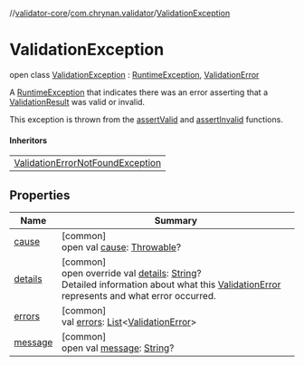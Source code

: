 //[validator-core](../../../index.md)/[com.chrynan.validator](../index.md)/[ValidationException](index.md)

# ValidationException

open class [ValidationException](index.md) : [RuntimeException](https://kotlinlang.org/api/latest/jvm/stdlib/kotlin/-runtime-exception/index.html), [ValidationError](../-validation-error/index.md)

A [RuntimeException](https://kotlinlang.org/api/latest/jvm/stdlib/kotlin/-runtime-exception/index.html) that indicates there was an error asserting that a [ValidationResult](../-validation-result/index.md) was valid or invalid.

This exception is thrown from the [assertValid](../assert-valid.md) and [assertInvalid](../assert-invalid.md) functions.

#### Inheritors

| |
|---|
| [ValidationErrorNotFoundException](../-validation-error-not-found-exception/index.md) |

## Properties

| Name | Summary |
|---|---|
| [cause](index.md#-654012527%2FProperties%2F-1229085388) | [common]<br>open val [cause](index.md#-654012527%2FProperties%2F-1229085388): [Throwable](https://kotlinlang.org/api/latest/jvm/stdlib/kotlin/-throwable/index.html)? |
| [details](details.md) | [common]<br>open override val [details](details.md): [String](https://kotlinlang.org/api/latest/jvm/stdlib/kotlin/-string/index.html)?<br>Detailed information about what this [ValidationError](../-validation-error/index.md) represents and what error occurred. |
| [errors](errors.md) | [common]<br>val [errors](errors.md): [List](https://kotlinlang.org/api/latest/jvm/stdlib/kotlin.collections/-list/index.html)&lt;[ValidationError](../-validation-error/index.md)&gt; |
| [message](index.md#1824300659%2FProperties%2F-1229085388) | [common]<br>open val [message](index.md#1824300659%2FProperties%2F-1229085388): [String](https://kotlinlang.org/api/latest/jvm/stdlib/kotlin/-string/index.html)? |
